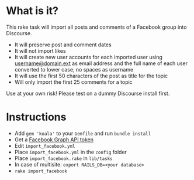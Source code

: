 # What is it?

This rake task will import all posts and comments of a Facebook group into Discourse.

* It will preserve post and comment dates
* It will not import likes
* It will create new user accounts for each imported user using username@domain.ext as email address and the full name of each user converted to lower case, no spaces as username
* It will use the first 50 characters of the post as title for the topic
* Will only import the first 25 comments for a topic

Use at your own risk! Please test on a dummy Discourse install first.

# Instructions

* Add `gem 'koala'` to your `Gemfile` and run `bundle install`
* Get a [Facebook Graph API token](https://developers.facebook.com/tools/explorer)
* Edit `import_facebook.yml`
* Place `import_facebook.yml` in the `config` folder
* Place `import_facebook.rake` in `lib/tasks`
* In case of multisite: `export RAILS_DB=<your database>`
* `rake import_facebook`